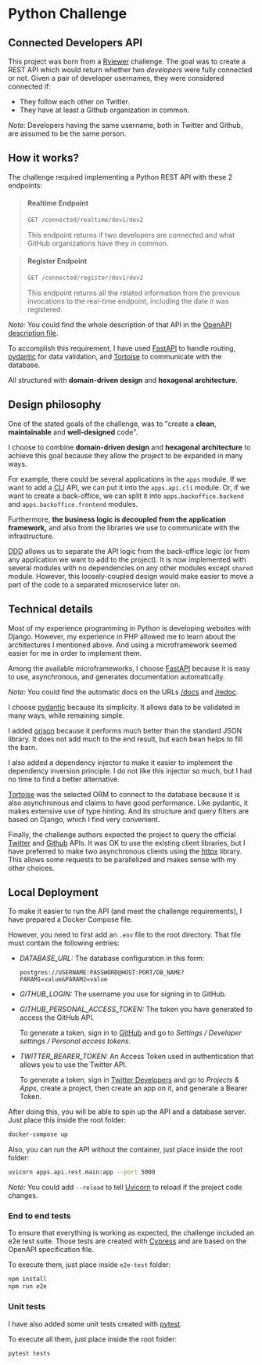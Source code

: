 # Python Challenge

## Connected Developers API

This project was born from a [Rviewer](https://go.rviewer.io/challenge-library/)
challenge. The goal was to create a REST API which would return whether two
_developers_ were fully connected or not. Given a pair of developer usernames, they
were considered connected if:

* They follow each other on Twitter.
* They have at least a Github organization in common.

_Note:_ Developers having the same username, both in Twitter and Github, are assumed
to be the same person.

## How it works?

The challenge required implementing a Python REST API with these 2 endpoints:

> #### Realtime Endpoint
> 
> ```bash
> GET /connected/realtime/dev1/dev2
> ```
> 
> This endpoint returns if two developers are connected and what GitHub organizations
> have they in common.
 
> #### Register Endpoint
> 
> ```bash
> GET /connected/register/dev1/dev2
> ```
> 
> This endpoint returns all the related information from the previous invocations to
> the real-time endpoint, including the date it was registered.

_Note:_ You could find the whole description of that API in the [OpenAPI description
file](/api.definition.yaml).

To accomplish this requirement, I have used [FastAPI](https://fastapi.tiangolo.com/) 
to handle routing, [pydantic](https://pydantic-docs.helpmanual.io/) for data 
validation, and [Tortoise](https://tortoise-orm.readthedocs.io/en/latest/index.html) 
to communicate with the database.

All structured with **domain-driven design** and **hexagonal architecture**.

## Design philosophy

One of the stated goals of the challenge, was to "create a **clean**,
**maintainable** and **well-designed** code".

I choose to combine **domain-driven design** and **hexagonal architecture** to
achieve this goal because they allow the project to be expanded in many ways.

For example, there could be several applications in the `apps` module. If we want to
add a <abbr title="Command-line interface">CLI</abbr> API, we can put it into the
`apps.api.cli` module. Or, if we want to create a back-office, we can split it into
`apps.backoffice.backend` and `apps.backoffice.frontend` modules.

Furthermore, **the business logic is decoupled from the application framework,** and
also from the libraries we use to communicate with the infrastructure.

<abbr title="Domain-Driven Design">DDD</abbr> allows us to separate the API logic
from the back-office logic (or from any application we want to add to the project).
It is now implemented with several modules with no dependencies on any other modules
except `shared` module. However, this loosely-coupled design would make easier to
move a part of the code to a separated microservice later on.

## Technical details

Most of my experience programming in Python is developing websites with Django.
However, my experience in PHP allowed me to learn about the architectures I mentioned
above. And using a microframework seemed easier for me in order to implement them.

Among the available microframeworks, I choose [FastAPI](https://fastapi.tiangolo.com/)
because it is easy to use, asynchronous, and generates documentation automatically.

_Note:_ You could find the automatic docs on the URLs [/docs](http://127.0.0.1:5000/docs)
and [/redoc](http://127.0.0.1:5000/redoc).

I choose [pydantic](https://pydantic-docs.helpmanual.io/) because its simplicity. It
allows data to be validated in many ways, while remaining simple.

I added [orjson](https://github.com/ijl/orjson) because it performs much better than
the standard JSON library. It does not add much to the end result, but each bean
helps to fill the barn.

I also added a dependency injector to make it easier to implement the dependency
inversion principle. I do not like this injector so much, but I had no time to find a
better alternative.

[Tortoise](https://tortoise-orm.readthedocs.io/en/latest/index.html) was the selected
ORM to connect to the database because it is also asynchronous and claims to have
good performance. Like pydantic, it makes extensive use of type hinting. And its
structure and query filters are based on Django, which I find very convenient.

Finally, the challenge authors expected the project to query the official
[Twitter](https://developer.twitter.com/en/docs) and
[Github](https://docs.github.com/en/rest) APIs. It was OK to use the existing client
libraries, but I have preferred to make two asynchronous clients using the
[httpx](https://www.python-httpx.org/) library. This allows some requests to be
parallelized and makes sense with my other choices.

## Local Deployment
 
To make it easier to run the API (and meet the challenge requirements), I have
prepared a Docker Compose file.

However, you need to first add an `.env` file to the root directory. That file must
contain the following entries:

- _DATABASE_URL:_ The database configuration in this form:
  
    `postgres://USERNAME:PASSWORD@HOST:PORT/DB_NAME?PARAM1=value&PARAM2=value`

- _GITHUB_LOGIN:_ The username you use for signing in to GitHub.

- _GITHUB_PERSONAL_ACCESS_TOKEN:_ The token you have generated to access the GitHub
    API.

    To generate a token, sign in to [GitHub](https://github.com/) and go to _Settings
    / Developer settings / Personal access tokens._

- _TWITTER_BEARER_TOKEN:_ An Access Token used in authentication that allows you to
    use the Twitter API.

    To generate a token, sign in [Twitter Developers](https://developer.twitter.com/en/portal/)
    and go to _Projects & Apps,_ create a project, then create an app on it, and
    generate a Bearer Token.

After doing this, you will be able to spin up the API and a database server. Just
place this inside the root folder:

```bash
docker-compose up
```

Also, you can run the API without the container, just place inside the root folder:

```bash
uvicorn apps.api.rest.main:app --port 5000
```

_Note:_ You could add `--reload` to tell [Uvicorn](https://www.uvicorn.org/) to
reload if the project code changes.

### End to end tests

To ensure that everything is working as expected, the challenge included an e2e test
suite. Those tests are created with [Cypress](https://www.cypress.io/) and are based 
on the OpenAPI specification file.

To execute them, just place inside `e2e-test` folder:

```bash
npm install
npm run e2e
```

### Unit tests

I have also added some unit tests created with [pytest](https://docs.pytest.org/en/latest/).

To execute all them, just place inside the root folder:

```bash
pytest tests
```
